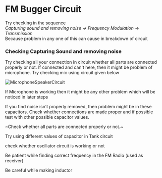 # FM Bugger Circuit
Try checking in the sequence <br>
*Capturing sound and removing noise -> Frequency Modulation -> Transmission* <br>
Because problem in any one of this can cause in breakdown of circuit

### Checking Capturing Sound and removing noise
Try checking all your connection in circuit whether all parts are connected properly or not. 
If connected and can't here, then it might be problem of microphone.
Try checking mic using circuit given below

![MicrophoneSpeakerCircuit](https://user-images.githubusercontent.com/85283364/121453029-15b3b480-c9be-11eb-9262-da5e0b845c4c.png)

If Microphone is working then it might be any other problem which will be noticed in later steps

If you find noise isn't properly removed, then problem might be in these capacitors.
Check whether connections are made proper and if possible test with other possible capacitor values.



~Check whether all parts are connected properly or not.~

Try using different values of capacitor in Tank circuit

check whether oscillator circuit is working or not

Be patient while finding correct frequency in the FM Radio (used as receiver) 

Be careful while making inductor


#

